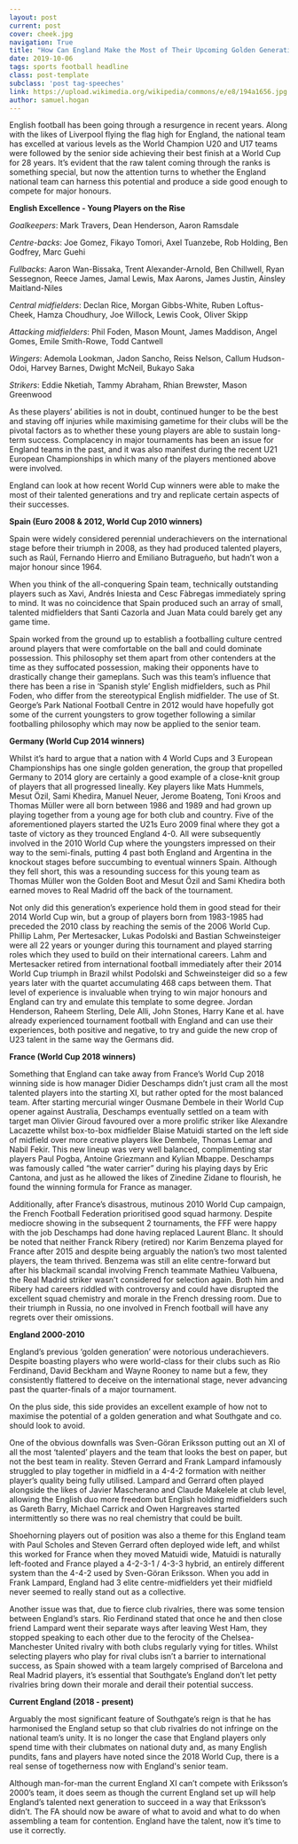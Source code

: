 ```yaml
---
layout: post
current: post
cover: cheek.jpg
navigation: True
title: "How Can England Make the Most of Their Upcoming Golden Generation?"
date: 2019-10-06
tags: sports football headline
class: post-template
subclass: 'post tag-speeches'
link: https://upload.wikimedia.org/wikipedia/commons/e/e8/194a1656.jpg
author: samuel.hogan
---
```

English football has been going through a resurgence in recent years. Along with the likes of Liverpool flying the flag high for England, the national team has excelled at various levels as the World Champion U20 and U17 teams were followed by the senior side achieving their best finish at a World Cup for 28 years. It’s evident that the raw talent coming through the ranks is something special, but now the attention turns to whether the England national team can harness this potential and produce a side good enough to compete for major honours.

  

**English Excellence - Young Players on the Rise**

  

*Goalkeepers*: Mark Travers, Dean Henderson, Aaron Ramsdale

  

*Centre-backs*: Joe Gomez, Fikayo Tomori, Axel Tuanzebe, Rob Holding, Ben Godfrey, Marc Guehi

  

*Fullbacks*: Aaron Wan-Bissaka, Trent Alexander-Arnold, Ben Chillwell, Ryan Sessegnon, Reece James, Jamal Lewis, Max Aarons, James Justin, Ainsley Maitland-Niles

  

*Central midfielders*: Declan Rice, Morgan Gibbs-White, Ruben Loftus-Cheek, Hamza Choudhury, Joe Willock, Lewis Cook, Oliver Skipp

  

*Attacking midfielders*: Phil Foden, Mason Mount, James Maddison, Angel Gomes, Emile Smith-Rowe, Todd Cantwell

  

*Wingers*: Ademola Lookman, Jadon Sancho, Reiss Nelson, Callum Hudson-Odoi, Harvey Barnes, Dwight McNeil, Bukayo Saka

  

*Strikers*: Eddie Nketiah, Tammy Abraham, Rhian Brewster, Mason Greenwood

  

As these players’ abilities is not in doubt, continued hunger to be the best and staving off injuries while maximising gametime for their clubs will be the pivotal factors as to whether these young players are able to sustain long-term success. Complacency in major tournaments has been an issue for England teams in the past, and it was also manifest during the recent U21 European Championships in which many of the players mentioned above were involved.

  

England can look at how recent World Cup winners were able to make the most of their talented generations and try and replicate certain aspects of their successes.

  
  

**Spain (Euro 2008 & 2012, World Cup 2010 winners)**

  

Spain were widely considered perennial underachievers on the international stage before their triumph in 2008, as they had produced talented players, such as Raúl, Fernando Hierro and Emiliano Butragueño, but hadn’t won a major honour since 1964.

  

When you think of the all-conquering Spain team, technically outstanding players such as Xavi, Andrés Iniesta and Cesc Fàbregas immediately spring to mind. It was no coincidence that Spain produced such an array of small, talented midfielders that Santi Cazorla and Juan Mata could barely get any game time.

  

Spain worked from the ground up to establish a footballing culture centred around players that were comfortable on the ball and could dominate possession. This philosophy set them apart from other contenders at the time as they suffocated possession, making their opponents have to drastically change their gameplans. Such was this team’s influence that there has been a rise in ‘Spanish style’ English midfielders, such as Phil Foden, who differ from the stereotypical English midfielder. The use of St. George’s Park National Football Centre in 2012 would have hopefully got some of the current youngsters to grow together following a similar footballing philosophy which may now be applied to the senior team.

  

**Germany (World Cup 2014 winners)**

  

Whilst it’s hard to argue that a nation with 4 World Cups and 3 European Championships has one single golden generation, the group that propelled Germany to 2014 glory are certainly a good example of a close-knit group of players that all progressed lineally. Key players like Mats Hummels, Mesut Özil, Sami Khedira, Manuel Neuer, Jerome Boateng, Toni Kroos and Thomas Müller were all born between 1986 and 1989 and had grown up playing together from a young age for both club and country. Five of the aforementioned players started the U21s Euro 2009 final where they got a taste of victory as they trounced England 4-0. All were subsequently involved in the 2010 World Cup where the youngsters impressed on their way to the semi-finals, putting 4 past both England and Argentina in the knockout stages before succumbing to eventual winners Spain. Although they fell short, this was a resounding success for this young team as Thomas Müller won the Golden Boot and Mesut Özil and Sami Khedira both earned moves to Real Madrid off the back of the tournament.

  

Not only did this generation’s experience hold them in good stead for their 2014 World Cup win, but a group of players born from 1983-1985 had preceded the 2010 class by reaching the semis of the 2006 World Cup. Phillip Lahm, Per Mertesacker, Lukas Podolski and Bastian Schweinsteiger were all 22 years or younger during this tournament and played starring roles which they used to build on their international careers. Lahm and Mertesacker retired from international football immediately after their 2014 World Cup triumph in Brazil whilst Podolski and Schweinsteiger did so a few years later with the quartet accumulating 468 caps between them. That level of experience is invaluable when trying to win major honours and England can try and emulate this template to some degree. Jordan Henderson, Raheem Sterling, Dele Alli, John Stones, Harry Kane et al. have already experienced tournament football with England and can use their experiences, both positive and negative, to try and guide the new crop of U23 talent in the same way the Germans did.

  
  

**France (World Cup 2018 winners)**

  

Something that England can take away from France’s World Cup 2018 winning side is how manager Didier Deschamps didn’t just cram all the most talented players into the starting XI, but rather opted for the most balanced team. After starting mercurial winger Ousmane Dembele in their World Cup opener against Australia, Deschamps eventually settled on a team with target man Olivier Giroud favoured over a more prolific striker like Alexandre Lacazette whilst box-to-box midfielder Blaise Matuidi started on the left side of midfield over more creative players like Dembele, Thomas Lemar and Nabil Fekir. This new lineup was very well balanced, complimenting star players Paul Pogba, Antoine Griezmann and Kylian Mbappe. Deschamps was famously called “the water carrier” during his playing days by Eric Cantona, and just as he allowed the likes of Zinedine Zidane to flourish, he found the winning formula for France as manager.

Additionally, after France’s disastrous, mutinous 2010 World Cup campaign, the French Football Federation prioritised good squad harmony. Despite mediocre showing in the subsequent 2 tournaments, the FFF were happy with the job Deschamps had done having replaced Laurent Blanc. It should be noted that neither Franck Ribery (retired) nor Karim Benzema played for France after 2015 and despite being arguably the nation’s two most talented players, the team thrived. Benzema was still an elite centre-forward but after his blackmail scandal involving French teammate Mathieu Valbuena, the Real Madrid striker wasn’t considered for selection again. Both him and Ribery had careers riddled with controversy and could have disrupted the excellent squad chemistry and morale in the French dressing room. Due to their triumph in Russia, no one involved in French football will have any regrets over their omissions.

  

**England 2000-2010**

  

England’s previous ‘golden generation’ were notorious underachievers. Despite boasting players who were world-class for their clubs such as Rio Ferdinand, David Beckham and Wayne Rooney to name but a few, they consistently flattered to deceive on the international stage, never advancing past the quarter-finals of a major tournament.

  

On the plus side, this side provides an excellent example of how not to maximise the potential of a golden generation and what Southgate and co. should look to avoid.

  

One of the obvious downfalls was Sven-Göran Eriksson putting out an XI of all the most ‘talented’ players and the team that looks the best on paper, but not the best team in reality. Steven Gerrard and Frank Lampard infamously struggled to play together in midfield in a 4-4-2 formation with neither player’s quality being fully utilised. Lampard and Gerrard often played alongside the likes of Javier Mascherano and Claude Makelele at club level, allowing the English duo more freedom but English holding midfielders such as Gareth Barry, Michael Carrick and Owen Hargreaves started intermittently so there was no real chemistry that could be built.

  

Shoehorning players out of position was also a theme for this England team with Paul Scholes and Steven Gerrard often deployed wide left, and whilst this worked for France when they moved Matuidi wide, Matuidi is naturally left-footed and France played a 4-2-3-1 / 4-3-3 hybrid, an entirely different system than the 4-4-2 used by Sven-Göran Eriksson. When you add in Frank Lampard, England had 3 elite centre-midfielders yet their midfield never seemed to really stand out as a collective.

  

Another issue was that, due to fierce club rivalries, there was some tension between England’s stars. Rio Ferdinand stated that once he and then close friend Lampard went their separate ways after leaving West Ham, they stopped speaking to each other due to the ferocity of the Chelsea-Manchester United rivalry with both clubs regularly vying for titles. Whilst selecting players who play for rival clubs isn’t a barrier to international success, as Spain showed with a team largely comprised of Barcelona and Real Madrid players, it’s essential that Southgate’s England don’t let petty rivalries bring down their morale and derail their potential success.

  

**Current England (2018 - present)**

  

Arguably the most significant feature of Southgate’s reign is that he has harmonised the England setup so that club rivalries do not infringe on the national team’s unity. It is no longer the case that England players only spend time with their clubmates on national duty and, as many English pundits, fans and players have noted since the 2018 World Cup, there is a real sense of togetherness now with England's senior team.

  

Although man-for-man the current England XI can’t compete with Eriksson’s 2000’s team, it does seem as though the current England set up will help England’s talented next generation to succeed in a way that Eriksson’s didn’t. The FA should now be aware of what to avoid and what to do when assembling a team for contention. England have the talent, now it’s time to use it correctly.
